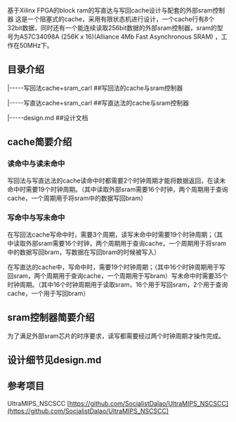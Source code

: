 基于Xilinx FPGA的block ram的写直达与写回cache设计与配套的外部sram控制器 这是一个阻塞式的cache，采用有限状态机进行设计，一个cache行有8个32bit数据，同时还有一个能连续读取256bit数据的外部sram控制器，sram的型号为AS7C34098A (256K x 16)(Alliance 4Mb Fast Asynchronous SRAM) ，工作在50MHz下。
## 目录介绍
|-----写回法cache+sram_carl     ##写回法的cache与sram控制器

|-----写直达cache+sram_carl     ##写直达法的cache与sram控制器

|-----design.md                          ##设计文档

## cache简要介绍

### 读命中与读未命中 
写回法与写直达法的cache读命中时都需要2个时钟周期才能将数据返回，在读未命中时需要19个时钟周期。（其中读取外部sram需要16个时钟，两个周期用于查询cache，一个周期用于将sram中的数据写回bram） 

### 写命中与写未命中
在写回法cache写命中时，需要3个周期，读写未命中时需要19个时钟周期；（其中读取外部sram需要16个时钟，两个周期用于查询cache，一个周期用于将sram中的数据写回bram，写数据在写回bram的时候被写入）

在写直达的cache中，写命中时，需要19个时钟周期；（其中16个时钟周期用于写回sram，两个周期用于查询cache，一个周期用于写bram）写未命中时需要35个时钟周期。（其中16个时钟周期用于读取sram，16个用于写回sram，2个用于查询cache，一个用于写回bram）

## sram控制器简要介绍
为了满足外部sram芯片的时序要求，读写都需要经过两个时钟周期才操作完成。

## 设计细节见design.md

## 参考项目
UltraMIPS_NSCSCC [https://github.com/SocialistDalao/UltraMIPS_NSCSCC](https://github.com/SocialistDalao/UltraMIPS_NSCSCC)
